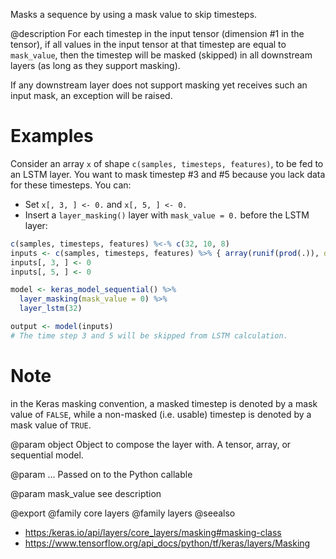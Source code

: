 Masks a sequence by using a mask value to skip timesteps.

@description
For each timestep in the input tensor (dimension #1 in the tensor),
if all values in the input tensor at that timestep
are equal to `mask_value`, then the timestep will be masked (skipped)
in all downstream layers (as long as they support masking).

If any downstream layer does not support masking yet receives such
an input mask, an exception will be raised.

# Examples
Consider an array `x` of shape `c(samples, timesteps, features)`,
to be fed to an LSTM layer. You want to mask timestep #3 and #5 because you
lack data for these timesteps. You can:

- Set `x[, 3, ] <- 0.` and `x[, 5, ] <- 0.`
- Insert a `layer_masking()` layer with `mask_value = 0.` before the LSTM layer:


```r
c(samples, timesteps, features) %<-% c(32, 10, 8)
inputs <- c(samples, timesteps, features) %>% { array(runif(prod(.)), dim = .) }
inputs[, 3, ] <- 0
inputs[, 5, ] <- 0

model <- keras_model_sequential() %>%
  layer_masking(mask_value = 0) %>%
  layer_lstm(32)

output <- model(inputs)
# The time step 3 and 5 will be skipped from LSTM calculation.
```

# Note
in the Keras masking convention, a masked timestep is denoted by
a mask value of `FALSE`, while a non-masked (i.e. usable) timestep
is denoted by a mask value of `TRUE`.

@param object
Object to compose the layer with. A tensor, array, or sequential model.

@param ...
Passed on to the Python callable

@param mask_value
see description

@export
@family core layers
@family layers
@seealso
+ <https:/keras.io/api/layers/core_layers/masking#masking-class>
+ <https://www.tensorflow.org/api_docs/python/tf/keras/layers/Masking>
